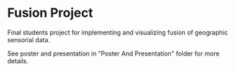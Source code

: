# Fusion Project
Final students project for implementing and visualizing fusion of geographic sensorial data.

See poster and presentation in "Poster And Presentation" folder for more details.

